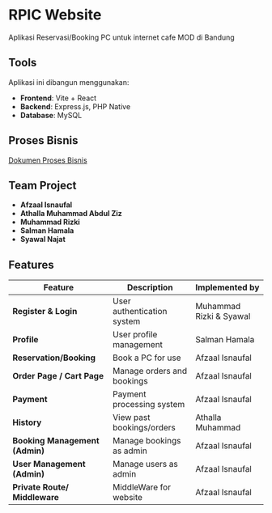 # RPIC Website
Aplikasi Reservasi/Booking PC untuk internet cafe MOD di Bandung  

## Tools  
Aplikasi ini dibangun menggunakan:  
- **Frontend**: Vite + React
- **Backend**: Express.js, PHP Native  
- **Database**: MySQL  

## Proses Bisnis  
[Dokumen Proses Bisnis]([https://docs.google.com/document/d/1YLE1TthRlbKCURHzKLMr836mLhiX6AVS1KaDypxz8B8/edit?tab=t.0](https://docs.google.com/document/d/12kGt6SXvoQujvKS38HSNyFSKP7dG8gVaJ2c-z41v68s/edit?tab=t.0))  

## Team Project  
- **Afzaal Isnaufal**  
- **Athalla Muhammad Abdul Ziz**  
- **Muhammad Rizki**  
- **Salman Hamala**  
- **Syawal Najat**  

## Features  

| **Feature**                     | **Description**             | **Implemented by**      |  
|----------------------------------|-----------------------------|--------------------------|  
| **Register & Login**            | User authentication system  | Muhammad Rizki & Syawal |  
| **Profile**                     | User profile management     | Salman Hamala           |  
| **Reservation/Booking**         | Book a PC for use           | Afzaal Isnaufal         |  
| **Order Page / Cart Page**      | Manage orders and bookings  | Afzaal Isnaufal         |  
| **Payment**                     | Payment processing system   | Afzaal Isnaufal         |  
| **History**                     | View past bookings/orders   | Athalla Muhammad        |  
| **Booking Management (Admin)**  | Manage bookings as admin    | Afzaal Isnaufal         |  
| **User Management (Admin)**     | Manage users as admin       | Afzaal Isnaufal         |  
| **Private Route/ Middleware**   | MiddleWare for website      | Afzaal Isnaufal         |  
